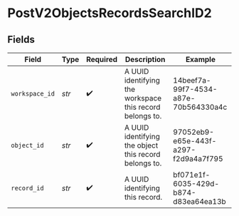 # PostV2ObjectsRecordsSearchID2


## Fields

| Field                                                    | Type                                                     | Required                                                 | Description                                              | Example                                                  |
| -------------------------------------------------------- | -------------------------------------------------------- | -------------------------------------------------------- | -------------------------------------------------------- | -------------------------------------------------------- |
| `workspace_id`                                           | *str*                                                    | :heavy_check_mark:                                       | A UUID identifying the workspace this record belongs to. | 14beef7a-99f7-4534-a87e-70b564330a4c                     |
| `object_id`                                              | *str*                                                    | :heavy_check_mark:                                       | A UUID identifying the object this record belongs to.    | 97052eb9-e65e-443f-a297-f2d9a4a7f795                     |
| `record_id`                                              | *str*                                                    | :heavy_check_mark:                                       | A UUID identifying this record.                          | bf071e1f-6035-429d-b874-d83ea64ea13b                     |